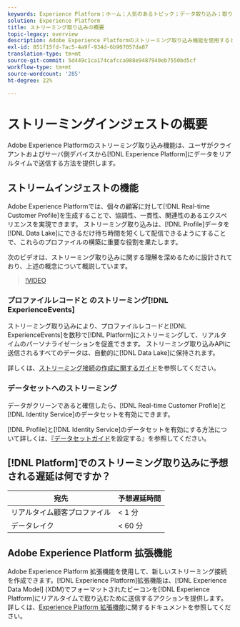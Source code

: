 ```yaml
---
keywords: Experience Platform；ホーム；人気のあるトピック；データ取り込み；取り込んだデータ；ストリーミング；概要；ストリーミング取り込み；待ち時間；ストリーミング待ち時間；
solution: Experience Platform
title: ストリーミング取り込みの概要
topic-legacy: overview
description: Adobe Experience Platformのストリーミング取り込み機能を使用すると、クライアントおよびサーバ側のデバイスからExperience Platformにデータをリアルタイムで送信できます。
exl-id: 851f15fd-7ac5-4a9f-934d-6b907057da87
translation-type: tm+mt
source-git-commit: 5d449c1ca174cafcca988e9487940eb7550bd5cf
workflow-type: tm+mt
source-wordcount: '285'
ht-degree: 22%

---
```


# ストリーミングインジェストの概要

Adobe Experience Platformのストリーミング取り込み機能は、ユーザがクライアントおよびサーバ側デバイスから[!DNL Experience Platform]にデータをリアルタイムで送信する方法を提供します。

## ストリームインジェストの機能

Adobe Experience Platformでは、個々の顧客に対して[!DNL Real-time Customer Profile]を生成することで、協調性、一貫性、関連性のあるエクスペリエンスを実現できます。 ストリーミング取り込みは、[!DNL Profile]データを[!DNL Data Lake]にできるだけ待ち時間を短くして配信できるようにすることで、これらのプロファイルの構築に重要な役割を果たします。

次のビデオは、ストリーミング取り込みに関する理解を深めるために設計されており、上述の概念について概説しています。

>[!VIDEO](https://video.tv.adobe.com/v/28425?quality=12&learn=on)

### プロファイルレコードと のストリーミング[!DNL ExperienceEvents]

ストリーミング取り込みにより、プロファイルレコードと[!DNL ExperienceEvents]を数秒で[!DNL Platform]にストリーミングして、リアルタイムのパーソナライゼーションを促進できます。 ストリーミング取り込みAPIに送信されるすべてのデータは、自動的に[!DNL Data Lake]に保持されます。

詳しくは、[ストリーミング接続の作成に関するガイド](../tutorials/create-streaming-connection.md)を参照してください。

### データセットへのストリーミング

データがクリーンであると確信したら、[!DNL Real-time Customer Profile]と[!DNL Identity Service]のデータセットを有効にできます。

[!DNL Profile]と[!DNL Identity Service]のデータセットを有効にする方法について詳しくは、[『データセットガイド](../../profile/tutorials/dataset-configuration.md)を設定する』を参照してください。

## [!DNL Platform]でのストリーミング取り込みに予想される遅延は何ですか？

| 宛先 | 予想遅延時間 |
| --------- | ---------------- |
| リアルタイム顧客プロファイル | &lt; 1 分 |
| データレイク | &lt; 60 分 |

## Adobe Experience Platform 拡張機能

Adobe Experience Platform 拡張機能を使用して、新しいストリーミング接続を作成できます。[!DNL Experience Platform]拡張機能は、[!DNL Experience Data Model] (XDM)でフォーマットされたビーコンを[!DNL Experience Platform]にリアルタイムで取り込むために送信するアクションを提供します。 詳しくは、[Experience Platform 拡張機能](https://experienceleague.adobe.com/docs/launch/using/extensions-ref/adobe-extension/adobe-experience-platform-extension.html)に関するドキュメントを参照してください。
